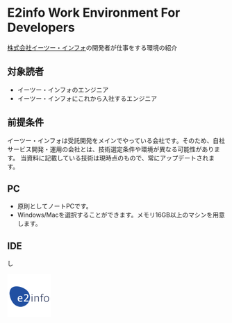 # E2info Work Environment For Developers

[株式会社イーツー・インフォ](https://www.e2info.co.jp/)の開発者が仕事をする環境の紹介

## 対象読者

* イーツー・インフォのエンジニア
* イーツー・インフォにこれから入社するエンジニア

## 前提条件

イーツー・インフォは受託開発をメインでやっている会社です。そのため、自社サービス開発・運用の会社とは、技術選定条件や環境が異なる可能性があります。
当資料に記載している技術は現時点のもので、常にアップデートされます。

## PC

* 原則としてノートPCです。
* Windows/Macを選択することができます。メモリ16GB以上のマシンを用意します。

## IDE
し


![イーツー・インフォロゴ](https://raw.githubusercontent.com/e2info/e2info-warehouse/master/images/logo/logo100x100_transparent.png)
